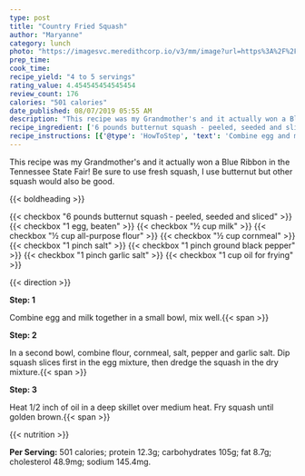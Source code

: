 ```yaml
---
type: post
title: "Country Fried Squash"
author: "Maryanne"
category: lunch
photo: "https://imagesvc.meredithcorp.io/v3/mm/image?url=https%3A%2F%2Fimages.media-allrecipes.com%2Fuserphotos%2F2413141.jpg"
prep_time: 
cook_time: 
recipe_yield: "4 to 5 servings"
rating_value: 4.454545454545454
review_count: 176
calories: "501 calories"
date_published: 08/07/2019 05:55 AM
description: "This recipe was my Grandmother's and it actually won a Blue Ribbon in the Tennessee State Fair! Be sure to use fresh squash, I use butternut but other squash would also be good."
recipe_ingredient: ['6 pounds butternut squash - peeled, seeded and sliced', '1 egg, beaten', '½ cup milk', '½ cup all-purpose flour', '½ cup cornmeal', '1 pinch salt', '1 pinch ground black pepper', '1 pinch garlic salt', '1 cup oil for frying']
recipe_instructions: [{'@type': 'HowToStep', 'text': 'Combine egg and milk together in a small bowl, mix well.\n'}, {'@type': 'HowToStep', 'text': 'In a second bowl, combine flour, cornmeal, salt, pepper and garlic salt. Dip squash slices first in the egg mixture, then dredge the squash in the dry mixture.\n'}, {'@type': 'HowToStep', 'text': 'Heat 1/2 inch of oil in a deep skillet over medium heat. Fry squash until golden brown.\n'}]
---
```


This recipe was my Grandmother's and it actually won a Blue Ribbon in the Tennessee State Fair! Be sure to use fresh squash, I use butternut but other squash would also be good. 

{{< boldheading >}}

{{< checkbox "6 pounds butternut squash - peeled, seeded and sliced" >}}
{{< checkbox "1  egg, beaten" >}}
{{< checkbox "½ cup milk" >}}
{{< checkbox "½ cup all-purpose flour" >}}
{{< checkbox "½ cup cornmeal" >}}
{{< checkbox "1 pinch salt" >}}
{{< checkbox "1 pinch ground black pepper" >}}
{{< checkbox "1 pinch garlic salt" >}}
{{< checkbox "1 cup oil for frying" >}}


{{< direction >}}

**Step: 1**

Combine egg and milk together in a small bowl, mix well.{{< span >}}

**Step: 2**

In a second bowl, combine flour, cornmeal, salt, pepper and garlic salt. Dip squash slices first in the egg mixture, then dredge the squash in the dry mixture.{{< span >}}

**Step: 3**

Heat 1/2 inch of oil in a deep skillet over medium heat. Fry squash until golden brown.{{< span >}}

{{< nutrition >}}

**Per Serving:** 501 calories; protein 12.3g; carbohydrates 105g; fat 8.7g; cholesterol 48.9mg; sodium 145.4mg.